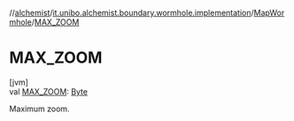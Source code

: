 //[alchemist](../../../index.md)/[it.unibo.alchemist.boundary.wormhole.implementation](../index.md)/[MapWormhole](index.md)/[MAX_ZOOM](-m-a-x_-z-o-o-m.md)

# MAX_ZOOM

[jvm]\
val [MAX_ZOOM](-m-a-x_-z-o-o-m.md): [Byte](https://kotlinlang.org/api/latest/jvm/stdlib/kotlin/-byte/index.html)

Maximum zoom.
